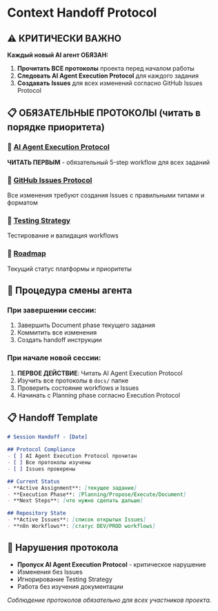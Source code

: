 # Context Handoff Protocol

## ⚠️ КРИТИЧЕСКИ ВАЖНО
**Каждый новый AI агент ОБЯЗАН:**
1. **Прочитать ВСЕ протоколы** проекта перед началом работы
2. **Следовать AI Agent Execution Protocol** для каждого задания  
3. **Создавать Issues** для всех изменений согласно GitHub Issues Protocol

## 📋 ОБЯЗАТЕЛЬНЫЕ ПРОТОКОЛЫ (читать в порядке приоритета)

### 🤖 [AI Agent Execution Protocol](ai-agent-execution-protocol.md) 
**ЧИТАТЬ ПЕРВЫМ** - обязательный 5-step workflow для всех заданий

### 🎫 [GitHub Issues Protocol](github-issues-protocol.md)
Все изменения требуют создания Issues с правильными типами и форматом

### 🧪 [Testing Strategy](testing-strategy.md)
Тестирование и валидация workflows

### 🔄 [Roadmap](roadmap.md)
Текущий статус платформы и приоритеты

## 🔄 Процедура смены агента

### При завершении сессии:
1. Завершить Document phase текущего задания
2. Коммитить все изменения
3. Создать handoff инструкции

### При начале новой сессии:
1. **ПЕРВОЕ ДЕЙСТВИЕ**: Читать AI Agent Execution Protocol
2. Изучить все протоколы в `docs/` папке
3. Проверить состояние workflows и Issues
4. Начинать с Planning phase согласно Execution Protocol

## 📋 Handoff Template
```markdown
# Session Handoff - [Date]

## Protocol Compliance 
- [ ] AI Agent Execution Protocol прочитан
- [ ] Все протоколы изучены
- [ ] Issues проверены

## Current Status
- **Active Assignment**: [текущее задание]
- **Execution Phase**: [Planning/Propose/Execute/Document]
- **Next Steps**: [что нужно сделать дальше]

## Repository State
- **Active Issues**: [список открытых Issues]
- **n8n Workflows**: [статус DEV/PROD workflows]
```

## 🚨 Нарушения протокола
- **Пропуск AI Agent Execution Protocol** - критическое нарушение
- Изменения без Issues
- Игнорирование Testing Strategy
- Работа без изучения документации

*Соблюдение протоколов обязательно для всех участников проекта.*